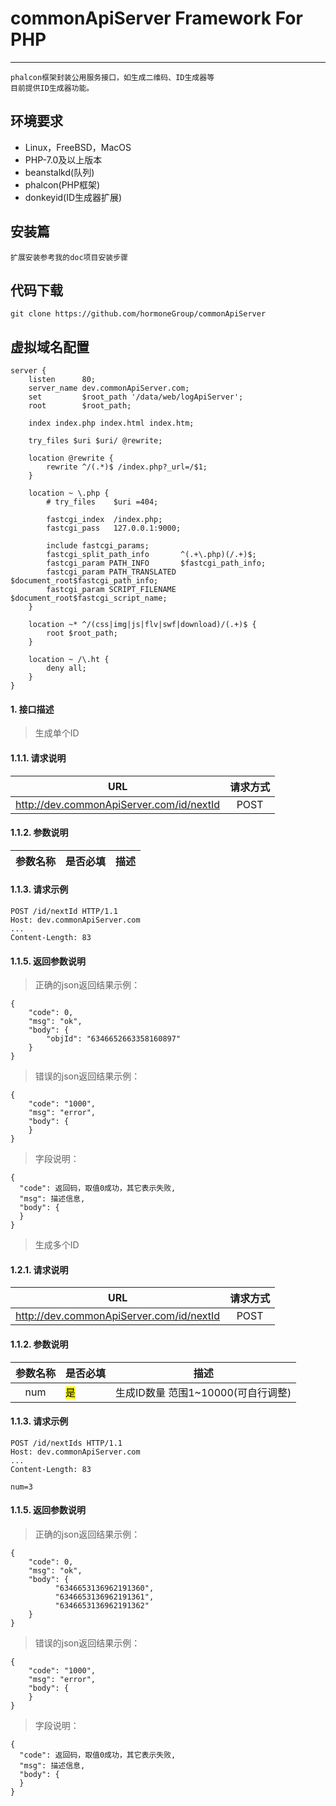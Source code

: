 # commonApiServer Framework For PHP

-------------------------------------

```
phalcon框架封装公用服务接口，如生成二维码、ID生成器等
目前提供ID生成器功能。
```

## 环境要求
- Linux，FreeBSD，MacOS
- PHP-7.0及以上版本
- beanstalkd(队列)
- phalcon(PHP框架)
- donkeyid(ID生成器扩展)

## 安装篇
```
扩展安装参考我的doc项目安装步骤
```

## 代码下载
```
git clone https://github.com/hormoneGroup/commonApiServer
```

## 虚拟域名配置
```
server {
    listen      80;
    server_name dev.commonApiServer.com;
    set         $root_path '/data/web/logApiServer';
    root        $root_path;

    index index.php index.html index.htm;

    try_files $uri $uri/ @rewrite;

    location @rewrite {
        rewrite ^/(.*)$ /index.php?_url=/$1;
    }

    location ~ \.php {
        # try_files    $uri =404;

        fastcgi_index  /index.php;
        fastcgi_pass   127.0.0.1:9000;

        include fastcgi_params;
        fastcgi_split_path_info       ^(.+\.php)(/.+)$;
        fastcgi_param PATH_INFO       $fastcgi_path_info;
        fastcgi_param PATH_TRANSLATED $document_root$fastcgi_path_info;
        fastcgi_param SCRIPT_FILENAME $document_root$fastcgi_script_name;
    }

    location ~* ^/(css|img|js|flv|swf|download)/(.+)$ {
        root $root_path;
    }

    location ~ /\.ht {
        deny all;
    }
}
```

#### 1. 接口描述

>生成单个ID

#### 1.1.1. 请求说明

URL  |请求方式
:---:|:---:
http://dev.commonApiServer.com/id/nextId | POST

#### 1.1.2. 参数说明

参数名称 | 是否必填 | 描述
:---: | --- | ---
  
#### 1.1.3. 请求示例

```
POST /id/nextId HTTP/1.1
Host: dev.commonApiServer.com
...
Content-Length: 83

```

#### 1.1.5. 返回参数说明

>正确的json返回结果示例：

```
{
    "code": 0,
    "msg": "ok",
    "body": {
        "objId": "6346652663358160897"
    }
}

```

>错误的json返回结果示例：

```
{
    "code": "1000",
    "msg": "error",
    "body": {
    }
}
```

>字段说明：

```
{
  "code": 返回码，取值0成功，其它表示失败,
  "msg": 描述信息,
  "body": {
  }
}
```

>生成多个ID

#### 1.2.1. 请求说明

URL  |请求方式
:---:|:---:
http://dev.commonApiServer.com/id/nextId | POST

#### 1.1.2. 参数说明

参数名称 | 是否必填 | 描述
:---: | --- | ---
num | <mark>是</mark> | 生成ID数量 范围1~10000(可自行调整)
#### 1.1.3. 请求示例

```
POST /id/nextIds HTTP/1.1
Host: dev.commonApiServer.com
...
Content-Length: 83

num=3
```

#### 1.1.5. 返回参数说明

>正确的json返回结果示例：

```
{
    "code": 0,
    "msg": "ok",
    "body": {
          "6346653136962191360",
          "6346653136962191361",
          "6346653136962191362"
    }
}

```

>错误的json返回结果示例：

```
{
    "code": "1000",
    "msg": "error",
    "body": {
    }
}
```

>字段说明：

```
{
  "code": 返回码，取值0成功，其它表示失败,
  "msg": 描述信息,
  "body": {
  }
}
```